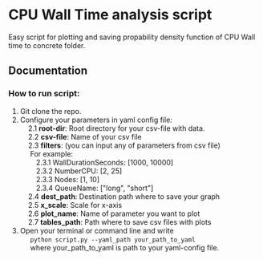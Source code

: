 # CPU Wall Time analysis script

Easy script for plotting and saving propability density function of CPU Wall time to concrete folder.

## Documentation
  ### How to run script:<br/>
  1. Git clone the repo.<br/>
  2. Configure your parameters in yaml config file:<br/>
  &nbsp;&nbsp;&nbsp;&nbsp;2.1 **root-dir**: Root directory for your csv-file with data.<br/>
  &nbsp;&nbsp;&nbsp;&nbsp;2.2 **csv-file**: Name of your csv file<br/>
  &nbsp;&nbsp;&nbsp;&nbsp;2.3 **filters**: (you can input any of parameters from csv file) <br/>
  &nbsp;&nbsp;&nbsp;&nbsp; For example:<br/>
  &nbsp;&nbsp;&nbsp;&nbsp;&nbsp;&nbsp;&nbsp;&nbsp;2.3.1 WallDurationSeconds: [1000, 10000] <br/>
  &nbsp;&nbsp;&nbsp;&nbsp;&nbsp;&nbsp;&nbsp;&nbsp;2.3.2 NumberCPU: [2, 25] <br/>
  &nbsp;&nbsp;&nbsp;&nbsp;&nbsp;&nbsp;&nbsp;&nbsp;2.3.3 Nodes: [1, 10] <br/>
  &nbsp;&nbsp;&nbsp;&nbsp;&nbsp;&nbsp;&nbsp;&nbsp;2.3.4 QueueName: ["long", "short"] <br/>
  &nbsp;&nbsp;&nbsp;&nbsp;2.4 **dest_path**: Destination path where to save your graph <br/>
  &nbsp;&nbsp;&nbsp;&nbsp;2.5 **x_scale**: Scale for x-axis <br/>
  &nbsp;&nbsp;&nbsp;&nbsp;2.6 **plot_name**: Name of parameter you want to plot <br/>
  &nbsp;&nbsp;&nbsp;&nbsp;2.7 **tables_path**: Path where to save csv files with plots <br/>
  3. Open your terminal or command line and write <br/>  &nbsp;&nbsp;&nbsp;&nbsp; ```python script.py --yaml_path your_path_to_yaml``` <br/> &nbsp;&nbsp;&nbsp;&nbsp; where your_path_to_yaml is path to your yaml-config file.<br/>

